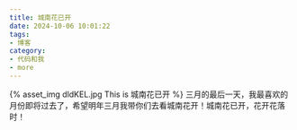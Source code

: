 ```yaml
---
title: 城南花已开
date: 2024-10-06 10:01:22
tags:
- 博客
category:
- 代码和我
- more
---
```

{% asset_img dldKEL.jpg This is 城南花已开 %}
三月的最后一天，我最喜欢的月份即将过去了，希望明年三月我带你们去看城南花开！城南花已开，花开花落时！